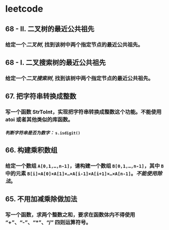 # leetcode
## 68 - II. 二叉树的最近公共祖先
### 给定一个*二叉树*, 找到该树中两个指定节点的最近公共祖先。
## 68 - I. 二叉搜索树的最近公共祖先
### 给定一个*二叉搜索树*, 找到该树中两个指定节点的最近公共祖先。
## 67. 把字符串转换成整数
### 写一个函数 StrToInt，实现把字符串转换成整数这个功能。不能使用 atoi 或者其他类似的库函数。
#### *判断字符串是否为数字：* `s.isdigit()`
## 66. 构建乘积数组
### 给定一个数组 `A[0,1,…,n-1]`，请构建一个数组 `B[0,1,…,n-1]`，其中 `B` 中的元素 `B[i]=A[0]×A[1]×…×A[i-1]×A[i+1]×…×A[n-1]`。*不能使用除法*。
## 65. 不用加减乘除做加法
### 写一个函数，求两个整数之和，要求在函数体内不得使用 “+”、“-”、“*”、“/” 四则运算符号。



